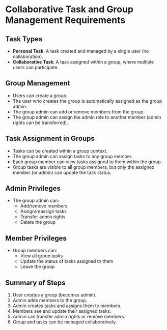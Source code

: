 # Collaborative Task and Group Management Requirements

## Task Types
- **Personal Task**: A task created and managed by a single user (no collaboration).
- **Collaborative Task**: A task assigned within a group, where multiple users can participate.

## Group Management
- Users can create a group.
- The user who creates the group is automatically assigned as the group admin.
- The group admin can add or remove members from the group.
- The group admin can assign the admin role to another member (admin rights can be transferred).

## Task Assignment in Groups
- Tasks can be created within a group context.
- The group admin can assign tasks to any group member.
- Each group member can view tasks assigned to them within the group.
- Group tasks are visible to all group members, but only the assigned member (or admin) can update the task status.

## Admin Privileges
- The group admin can:
  - Add/remove members
  - Assign/reassign tasks
  - Transfer admin rights
  - Delete the group

## Member Privileges
- Group members can:
  - View all group tasks
  - Update the status of tasks assigned to them
  - Leave the group

## Summary of Steps
1. User creates a group (becomes admin).
2. Admin adds members to the group.
3. Admin creates tasks and assigns them to members.
4. Members see and update their assigned tasks.
5. Admin can transfer admin rights or remove members.
6. Group and tasks can be managed collaboratively.
